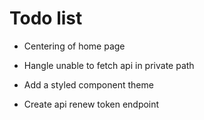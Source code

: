 # Todo list

* Centering of home page
* Hangle unable to fetch api in private path
* Add a styled component theme

* Create api renew token endpoint